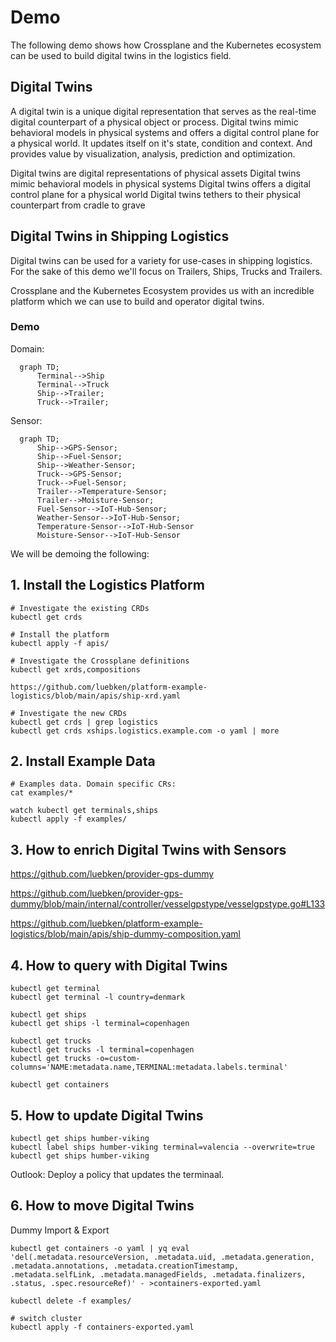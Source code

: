 # Demo

The following demo shows how Crossplane and the Kubernetes ecosystem can be used to build digital twins in the logistics field.

## Digital Twins

A digital twin is a unique digital representation that serves as the real-time digital counterpart of a physical object or process. Digital twins mimic behavioral models in physical systems and offers a digital control plane for a physical world. It updates itself on it's state, condition and context. And provides value by visualization, analysis, prediction and optimization.

Digital twins are digital representations of physical assets
Digital twins mimic behavioral models in physical systems
Digital twins offers a digital control plane for a physical world
Digital twins tethers to their physical counterpart from cradle to grave


## Digital Twins in Shipping Logistics

Digital twins can be used for a variety for use-cases in shipping logistics. For the sake of this demo we'll focus on Trailers, Ships, Trucks and Trailers. 

Crossplane and the Kubernetes Ecosystem provides us with an incredible platform which we can use to build and operator digital twins.  

### Demo
Domain:
```mermaid
  graph TD;
      Terminal-->Ship
      Terminal-->Truck
      Ship-->Trailer;
      Truck-->Trailer;
```

Sensor:
```mermaid
  graph TD;
      Ship-->GPS-Sensor;
      Ship-->Fuel-Sensor;
      Ship-->Weather-Sensor;
      Truck-->GPS-Sensor;
      Truck-->Fuel-Sensor;
      Trailer-->Temperature-Sensor;
      Trailer-->Moisture-Sensor;
      Fuel-Sensor-->IoT-Hub-Sensor;
      Weather-Sensor-->IoT-Hub-Sensor;
      Temperature-Sensor-->IoT-Hub-Sensor
      Moisture-Sensor-->IoT-Hub-Sensor
```

We will be demoing the following:

## 1. Install the Logistics Platform
```
# Investigate the existing CRDs
kubectl get crds

# Install the platform
kubectl apply -f apis/

# Investigate the Crossplane definitions
kubectl get xrds,compositions

https://github.com/luebken/platform-example-logistics/blob/main/apis/ship-xrd.yaml 

# Investigate the new CRDs
kubectl get crds | grep logistics
kubectl get crds xships.logistics.example.com -o yaml | more
```

## 2. Install Example Data

```
# Examples data. Domain specific CRs:
cat examples/*

watch kubectl get terminals,ships
kubectl apply -f examples/
```

## 3. How to enrich Digital Twins with Sensors

https://github.com/luebken/provider-gps-dummy

https://github.com/luebken/provider-gps-dummy/blob/main/internal/controller/vesselgpstype/vesselgpstype.go#L133

https://github.com/luebken/platform-example-logistics/blob/main/apis/ship-dummy-composition.yaml


## 4. How to query with Digital Twins
```
kubectl get terminal
kubectl get terminal -l country=denmark

kubectl get ships
kubectl get ships -l terminal=copenhagen

kubectl get trucks
kubectl get trucks -l terminal=copenhagen
kubectl get trucks -o=custom-columns='NAME:metadata.name,TERMINAL:metadata.labels.terminal'

kubectl get containers
```

## 5. How to update Digital Twins

```
kubectl get ships humber-viking
kubectl label ships humber-viking terminal=valencia --overwrite=true
kubectl get ships humber-viking
```

Outlook: Deploy a policy that updates the terminaal.

## 6. How to move Digital Twins
Dummy Import & Export
```
kubectl get containers -o yaml | yq eval 'del(.metadata.resourceVersion, .metadata.uid, .metadata.generation, .metadata.annotations, .metadata.creationTimestamp, .metadata.selfLink, .metadata.managedFields, .metadata.finalizers, .status, .spec.resourceRef)' - >containers-exported.yaml

kubectl delete -f examples/

# switch cluster
kubectl apply -f containers-exported.yaml

```

